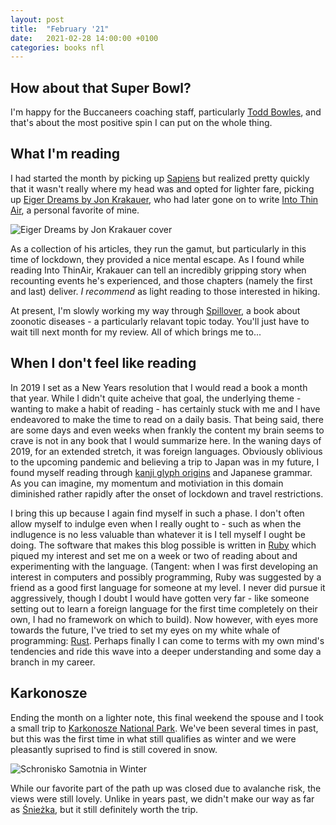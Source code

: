```yaml
---
layout: post
title:  "February '21"
date:   2021-02-28 14:00:00 +0100
categories: books nfl
---
```


## How about that Super Bowl?

I'm happy for the Buccaneers coaching staff, particularly [Todd Bowles](https://en.wikipedia.org/wiki/Todd_Bowles), and that's about the most positive spin I can put on the whole thing.

## What I'm reading

I had started the month by picking up [Sapiens](https://www.goodreads.com/book/show/23692271-sapiens) but realized pretty quickly that it wasn't really where my head was and opted for lighter fare, picking up [Eiger Dreams by Jon Krakauer](https://www.goodreads.com/book/show/1897.Eiger_Dreams), who had later gone on to write [Into Thin Air](https://www.goodreads.com/book/show/1898.Into_Thin_Air), a personal favorite of mine.

![Eiger Dreams by Jon Krakauer cover](https://i.gr-assets.com/images/S/compressed.photo.goodreads.com/books/1388341505l/1897.jpg)

As a collection of his articles, they run the gamut, but particularly in this time of lockdown, they provided a nice mental escape. As I found while reading Into ThinAir, Krakauer can tell an incredibly gripping story when recounting events he's experienced, and those chapters (namely the first and last) deliver. *I recommend* as light reading to those interested in hiking.

At present, I'm slowly working my way through [Spillover](https://www.goodreads.com/book/show/17573681-spillover), a book about zoonotic diseases - a particularly relavant topic today. You'll just have to wait till next month for my review. All of which brings me to...

## When I don't feel like reading

In 2019 I set as a New Years resolution that I would read a book a month that year. While I didn't quite acheive that goal, the underlying theme - wanting to make a habit of reading - has certainly stuck with me and I have endeavored to make the time to read on a daily basis. That being said, there are some days and even weeks when frankly the content my brain seems to crave is not in any book that I would summarize here. In the waning days of 2019, for an extended stretch, it was foreign languages. Obviously oblivious to the upcoming pandemic and believing a trip to Japan was in my future, I found myself reading through [kanji glyph origins](https://en.wiktionary.org/wiki/%E6%8C%81#Glyph_origin) and Japanese grammar. As you can imagine, my momentum and motiviation in this domain diminished rather rapidly after the onset of lockdown and travel restrictions.

I bring this up because I again find myself in such a phase. I don't often allow myself to indulge even when I really ought to - such as when the indlugence is no less valuable than whatever it is I tell myself I ought be doing. The software that makes this blog possible is written in [Ruby](https://www.ruby-lang.org/) which piqued my interest and set me on a week or two of reading about and experimenting with the language. (Tangent: when I was first developing an interest in computers and possibly programming, Ruby was suggested by a friend as a good first language for someone at my level. I never did pursue it aggressively, though I doubt I would have gotten very far - like someone setting out to learn a foreign language for the first time completely on their own, I had no framework on which to build). Now however, with eyes more towards the future, I've tried to set my eyes on my white whale of programming: [Rust](https://www.rust-lang.org/). Perhaps finally I can come to terms with my own mind's tendencies and ride this wave into a deeper understanding and some day a branch in my career.

## Karkonosze

Ending the month on a lighter note, this final weekend the spouse and I took a small trip to [Karkonosze National Park](https://en.wikipedia.org/wiki/Karkonosze_National_Park). We've been several times in past, but this was the first time in what still qualifies as winter and we were pleasantly suprised to find is still covered in snow.

![Schronisko Samotnia in Winter](https://i.ytimg.com/vi/RkV3kW4lh4w/maxresdefault.jpg)

While our favorite part of the path up was closed due to avalanche risk, the views were still lovely. Unlike in years past, we didn't make our way as far as [Śnieżka](https://en.wikipedia.org/wiki/Sn%C4%9B%C5%BEka), but it still definitely worth the trip.
